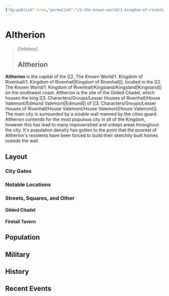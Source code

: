 ```yaml
---
{"dg-publish":true,"permalink":"/2-the-known-world/1-kingdom-of-rivenhall/kingsland/altherion/altherion/","dgPassFrontmatter":true}
---
```


# Altherion
> [!infobox]
> ## Altherion
>

**Altherion** is the capital of the [[2. The Known World/1. Kingdom of Rivenhall/1. Kingdom of Rivenhall\|Kingdom of Rivenhall]], located in the [[2. The Known World/1. Kingdom of Rivenhall/Kingsland/Kingsland\|Kingsland]] on the southwest coast. Altherion is the site of the Gilded Citadel, which houses the king [[3. Characters/Groups/Lesser Houses of Rivenhall/House Valemont/Edmund Valemont\|Edmund]] of [[3. Characters/Groups/Lesser Houses of Rivenhall/House Valemont/House Valemont\|House Valemont]]. The main city is surrounded by a sizable wall manned by the cities guard. Altherion contends for the most populous city in all of the Kingdom, however this has lead to many impoverished and unkept areas throughout the city. It's population density has gotten to the point that the poorest of Altherion's residents have been forced to build their sketchily built homes outside the wall. 

## Layout
### City Gates
### Notable Locations
### Streets, Squares, and Other
#### Gilded Citadel
#### Firetail Tavern
## Population
## Military
## History
## Recent Events